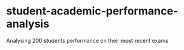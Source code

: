 # student-academic-performance-analysis
Analysing 200 students performance on their most recent exams
